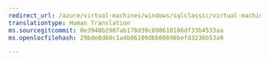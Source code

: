 ```yaml
---
redirect_url: /azure/virtual-machines/windows/sqlclassic/virtual-machines-windows-classic-sql-connect
translationtype: Human Translation
ms.sourcegitcommit: 0e3948b2907ab178d39c898610106df33b4533aa
ms.openlocfilehash: 29bde8d60c1a4b86109dbb08696befd3236b53a9

---
```



<!--HONumber=Jan17_HO2-->


